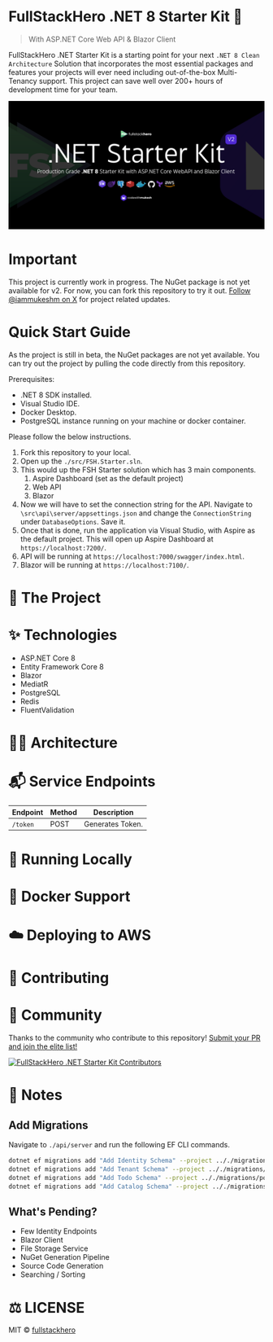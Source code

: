 # FullStackHero .NET 8 Starter Kit 🚀

> With ASP.NET Core Web API & Blazor Client

FullStackHero .NET Starter Kit is a starting point for your next `.NET 8 Clean Architecture` Solution that incorporates the most essential packages and features your projects will ever need including out-of-the-box Multi-Tenancy support. This project can save well over 200+ hours of development time for your team.

![FullStackHero .NET Starter Kit](./assets/fullstackhero-dotnet-starter-kit.png)

# Important

This project is currently work in progress. The NuGet package is not yet available for v2. For now, you can fork this repository to try it out. [Follow @iammukeshm on X](https://x.com/iammukeshm) for project related updates.

# Quick Start Guide

As the project is still in beta, the NuGet packages are not yet available. You can try out the project by pulling the code directly from this repository.

Prerequisites:

- .NET 8 SDK installed.
- Visual Studio IDE.
- Docker Desktop.
- PostgreSQL instance running on your machine or docker container.

Please follow the below instructions.

1. Fork this repository to your local.
2. Open up the `./src/FSH.Starter.sln`.
3. This would up the FSH Starter solution which has 3 main components.
   1. Aspire Dashboard (set as the default project)
   2. Web API
   3. Blazor
4. Now we will have to set the connection string for the API. Navigate to `\src\api\server/appsettings.json` and change the `ConnectionString` under `DatabaseOptions`. Save it.
5. Once that is done, run the application via Visual Studio, with Aspire as the default project. This will open up Aspire Dashboard at `https://localhost:7200/`.
6. API will be running at `https://localhost:7000/swagger/index.html`.
7. Blazor will be running at `https://localhost:7100/`.

# 🔎 The Project

# ✨ Technologies

- ASP.NET Core 8
- Entity Framework Core 8
- Blazor
- MediatR
- PostgreSQL
- Redis
- FluentValidation

# 👨‍🚀 Architecture

# 📬 Service Endpoints

| Endpoint | Method | Description      |
| -------- | ------ | ---------------- |
| `/token` | POST   | Generates Token. |

# 🧪 Running Locally

# 🐳 Docker Support

# ☁️ Deploying to AWS

# 🤝 Contributing

# 🍕 Community

Thanks to the community who contribute to this repository! [Submit your PR and join the elite list!](CONTRIBUTING.md)

[![FullStackHero .NET Starter Kit Contributors](https://contrib.rocks/image?repo=fullstackhero/dotnet-starter-kit "FullStackHero .NET Starter Kit Contributors")](https://github.com/fullstackhero/dotnet-starter-kit/graphs/contributors)

# 📝 Notes

## Add Migrations

Navigate to `./api/server` and run the following EF CLI commands.

```bash
dotnet ef migrations add "Add Identity Schema" --project .././migrations/postgresql/ --context IdentityDbContext -o Identity
dotnet ef migrations add "Add Tenant Schema" --project .././migrations/postgresql/ --context TenantDbContext -o Tenant
dotnet ef migrations add "Add Todo Schema" --project .././migrations/postgresql/ --context TodoDbContext -o Todo
dotnet ef migrations add "Add Catalog Schema" --project .././migrations/postgresql/ --context CatalogDbContext -o Catalog
```

## What's Pending?

- Few Identity Endpoints
- Blazor Client
- File Storage Service
- NuGet Generation Pipeline
- Source Code Generation
- Searching / Sorting

# ⚖️ LICENSE

MIT © [fullstackhero](LICENSE)
